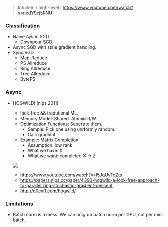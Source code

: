 > Intuition / high-level : https://www.youtube.com/watch?v=nedY9cj5RNU

### Classification

- Naive Aysnc SGD.
  - Downpour SGD.
- Async SGD with stale gradient handling.
- Sync SGD.
  - Map-Reduce
  - PS Allreduce
  - Ring Allreduce
  - Tree Allreduce
  - BytePS

### Async

- HOGWILD! (nips 2011)

  - lock-free && tradutional ML.
  - Memory Model: Shared. Atomic R/W.
  - Optimization Functions: Seperate them.
    - Sample: Pick one using uniformly random.
    - Calc gradient.
  - Example: [Matrix Completion](https://www.zhihu.com/question/47716840)
    - Assumption: low rank
    - What we have: X
    - What we want: completed X -> Z

  ![](https://pic1.zhimg.com/80/45dd41656dce01fe99124c71f694d30c_1440w.jpg?source=1940ef5c)

  - https://www.youtube.com/watch?v=l5JqUvTdZts
  - https://papers.nips.cc/paper/4390-hogwild-a-lock-free-approach-to-parallelizing-stochastic-gradient-descent
  - http://d0evi1.com/hogwild/

### Limitations

- Batch norm is a mess. We can only do batch norm per GPU, not per mini batch.